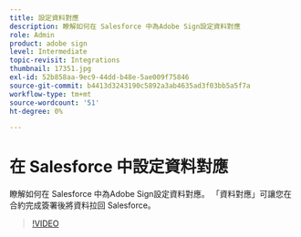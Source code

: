 ```yaml
---
title: 設定資料對應
description: 瞭解如何在 Salesforce 中為Adobe Sign設定資料對應
role: Admin
product: adobe sign
level: Intermediate
topic-revisit: Integrations
thumbnail: 17351.jpg
exl-id: 52b858aa-9ec9-44dd-b48e-5ae009f75846
source-git-commit: b4413d3243190c5892a3ab4635ad3f03bb5a5f7a
workflow-type: tm+mt
source-wordcount: '51'
ht-degree: 0%

---
```


# 在 Salesforce 中設定資料對應

瞭解如何在 Salesforce 中為Adobe Sign設定資料對應。 「資料對應」可讓您在合約完成簽署後將資料拉回 Salesforce。

>[!VIDEO](https://video.tv.adobe.com/v/17351?hidetitle=true)
